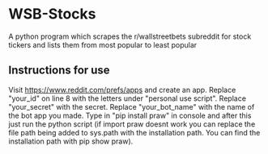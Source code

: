 # WSB-Stocks
A python program which scrapes the r/wallstreetbets subreddit for stock tickers and lists them from most popular to least popular
## Instructions for use
Visit https://www.reddit.com/prefs/apps and create an app. Replace "your_id" on line 8 with the letters under "personal use script". Replace "your_secret" with the secret. Replace "your_bot_name" with the name of the bot app you made. Type in "pip install praw" in console and after this just run the python script (if import praw doesnt work you can replace the file path being added to sys.path with the installation path. You can find the installation path with pip show praw).
